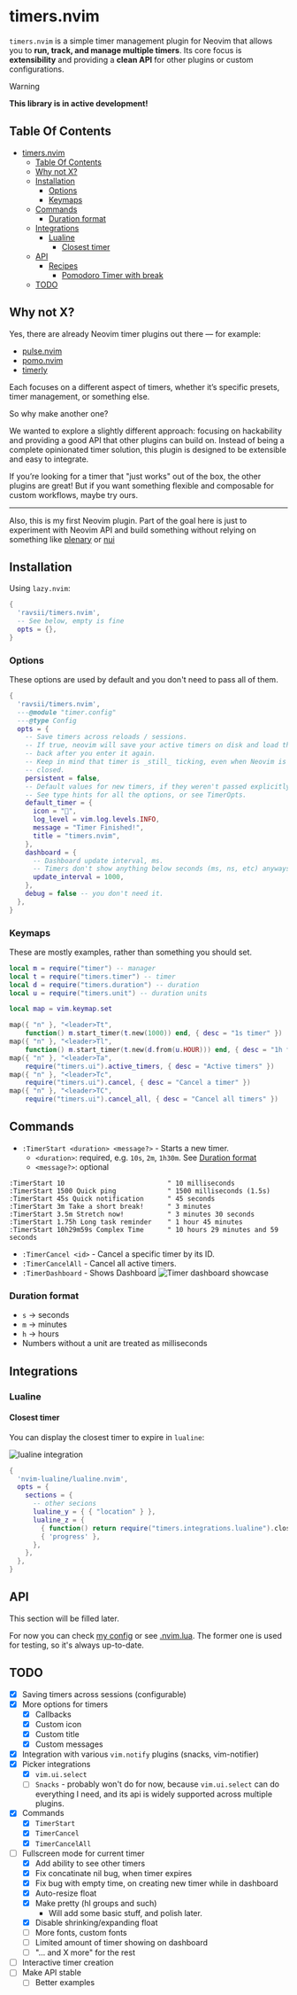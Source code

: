# timers.nvim

`timers.nvim` is a simple timer management plugin for Neovim that allows you to
**run, track, and manage multiple timers**. Its core focus is **extensibility**
and providing a **clean API** for other plugins or custom configurations.

> [!WARNING]
>
> **This library is in active development!**

## Table Of Contents

<!--toc:start-->
- [timers.nvim](#timernvim)
  - [Table Of Contents](#table-of-contents)
  - [Why not X?](#why-not-x)
  - [Installation](#installation)
    - [Options](#options)
    - [Keymaps](#keymaps)
  - [Commands](#commands)
    - [Duration format](#duration-format)
  - [Integrations](#integrations)
    - [Lualine](#lualine)
      - [Closest timer](#closest-timer)
  - [API](#api)
    - [Recipes](#recipes)
      - [Pomodoro Timer with break](#pomodoro-timer-with-break)
  - [TODO](#todo)
<!--toc:end-->

## Why not X?

Yes, there are already Neovim timer plugins out there — for example:

- [pulse.nvim](https://github.com/linguini1/pulse.nvim)
- [pomo.nvim](https://github.com/epwalsh/pomo.nvim)
- [timerly](https://github.com/nvzone/timerly)

Each focuses on a different aspect of timers, whether it’s specific presets,
timer management, or something else.

So why make another one?

We wanted to explore a slightly different approach: focusing on hackability and
providing a good API that other plugins can build on. Instead of being a
complete opinionated timer solution, this plugin is designed to be extensible
and easy to integrate.

If you’re looking for a timer that "just works" out of the box, the other
plugins are great! But if you want something flexible and composable for
custom workflows, maybe try ours.

---

Also, this is my first Neovim plugin. Part of the goal here is just to
experiment with Neovim API and build something without relying on something
like [plenary](https://github.com/nvim-lua/plenary.nvim) or
[nui](https://github.com/MunifTanjim/nui.nvim)

## Installation

Using `lazy.nvim`:

```lua
{
  'ravsii/timers.nvim',
  -- See below, empty is fine
  opts = {},
}
```

### Options

These options are used by default and you don't need to pass all of them.

```lua
{
  'ravsii/timers.nvim',
  ---@module "timer.config"
  ---@type Config
  opts = {
    -- Save timers across reloads / sessions.
    -- If true, neovim will save your active timers on disk and load them
    -- back after you enter it again.
    -- Keep in mind that timer is _still_ ticking, even when Neovim is
    -- closed.
    persistent = false,
    -- Default values for new timers, if they weren't passed explicitly.
    -- See type hints for all the options, or see TimerOpts.
    default_timer = {
      icon = "󱎫",
      log_level = vim.log.levels.INFO,
      message = "Timer Finished!",
      title = "timers.nvim",
    },
    dashboard = {
      -- Dashboard update interval, ms.
      -- Timers don't show anything below seconds (ms, ns, etc) anyways.
      update_interval = 1000,
    },
    debug = false -- you don't need it.
  },
}
```

### Keymaps

These are mostly examples, rather than something you should set.

```lua
local m = require("timer") -- manager
local t = require("timers.timer") -- timer
local d = require("timers.duration") -- duration
local u = require("timers.unit") -- duration units

local map = vim.keymap.set

map({ "n" }, "<leader>Tt",
    function() m.start_timer(t.new(1000)) end, { desc = "1s timer" })
map({ "n" }, "<leader>Tl",
    function() m.start_timer(t.new(d.from(u.HOUR))) end, { desc = "1h timer" })
map({ "n" }, "<leader>Ta",
    require("timers.ui").active_timers, { desc = "Active timers" })
map({ "n" }, "<leader>Tc",
    require("timers.ui").cancel, { desc = "Cancel a timer" })
map({ "n" }, "<leader>TC",
    require("timers.ui").cancel_all, { desc = "Cancel all timers" })
```

## Commands

- `:TimerStart <duration> <message?>` - Starts a new timer.
  - `<duration>`: required, e.g. `10s`, `2m`, `1h30m`. See [Duration
  format](#duration-format)
  - `<message?>`: optional

```vim
:TimerStart 10                          " 10 milliseconds
:TimerStart 1500 Quick ping             " 1500 milliseconds (1.5s)
:TimerStart 45s Quick notification      " 45 seconds
:TimerStart 3m Take a short break!      " 3 minutes
:TimerStart 3.5m Stretch now!           " 3 minutes 30 seconds
:TimerStart 1.75h Long task reminder    " 1 hour 45 minutes
:TimerStart 10h29m59s Complex Time      " 10 hours 29 minutes and 59 seconds
```

- `:TimerCancel <id>` - Cancel a specific timer by its ID.
- `:TimerCancelAll` - Cancel all active timers.
- `:TimerDashboard` - Shows Dashboard
![Timer dashboard showcase](./pics/dashboard.jpg)

### Duration format

- `s` → seconds
- `m` → minutes
- `h` → hours
- Numbers without a unit are treated as milliseconds

## Integrations

### Lualine

#### Closest timer

You can display the closest timer to expire in `lualine`:

![lualine integration](./pics/lualine.jpg)

```lua
{
  'nvim-lualine/lualine.nvim',
  opts = {
    sections = {
      -- other secions
      lualine_y = { { "location" } },
      lualine_z = {
        { function() return require("timers.integrations.lualine").closest_timer() end },
        { 'progress' },
      },
    },
  },
}
```

## API

This section will be filled later.

For now you can check [my config](https://github.com/ravsii/.dotfiles/blob/main/dot_config/nvim/lua/plugins/timer.lua)
or see [.nvim.lua](./.nvim.lua). The former one is used for testing, so it's
always up-to-date.

## TODO

- [x] Saving timers across sessions (configurable)
- [x] More options for timers
  - [x] Callbacks
  - [x] Custom icon
  - [x] Custom title
  - [x] Custom messages
- [x] Integration with various `vim.notify` plugins (snacks, vim-notifier)
- [x] Picker integrations
  - [x] `vim.ui.select`
  - [ ] `Snacks` - probably won't do for now, because `vim.ui.select` can do
  everything I need, and its api is widely supported across multiple plugins.
- [x] Commands
  - [x] `TimerStart`
  - [x] `TimerCancel`
  - [x] `TimerCancelAll`
- [ ] Fullscreen mode for current timer
  - [x] Add ability to see other timers
  - [x] Fix concatinate nil bug, when timer expires
  - [x] Fix bug with empty time, on creating new timer while in dashboard
  - [x] Auto-resize float
  - [x] Make pretty (hl groups and such)
    - Will add some basic stuff, and polish later.
  - [x] Disable shrinking/expanding float
  - [ ] More fonts, custom fonts
  - [ ] Limited amount of timer showing on dashboard
  - [ ] "... and X more" for the
    rest
- [ ] Interactive timer creation
- [ ] Make API stable
  - [ ] Better examples
